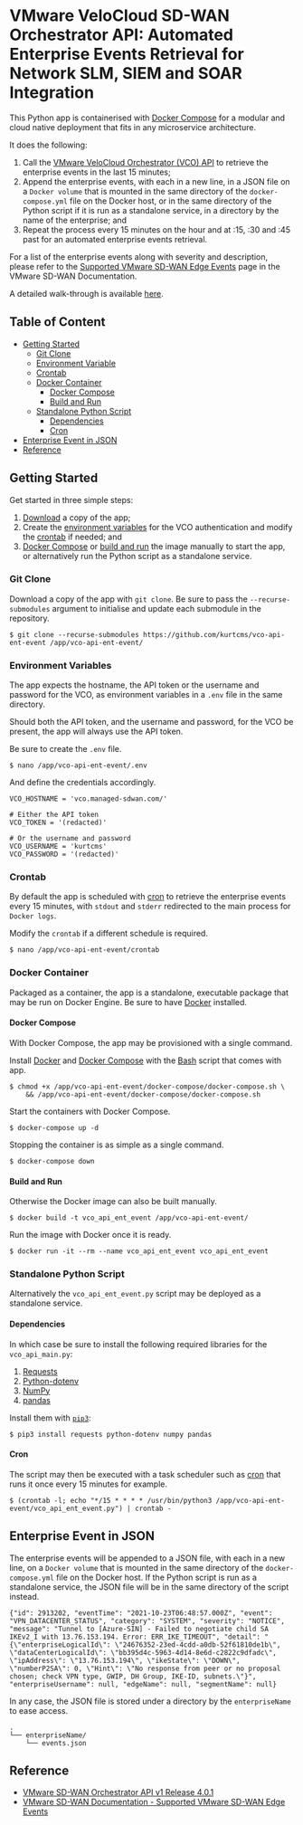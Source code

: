 # VMware VeloCloud SD-WAN Orchestrator API: Automated Enterprise Events Retrieval for Network SLM, SIEM and SOAR Integration

This Python app is containerised with [Docker Compose](https://docs.docker.com/compose/) for a modular and cloud native deployment that fits in any microservice architecture.

It does the following:

1. Call the [VMware VeloCloud Orchestrator (VCO) API](#reference) to retrieve the enterprise events in the last 15 minutes;
2. Append the enterprise events, with each in a new line, in a JSON file on a `Docker volume` that is mounted in the same directory of the `docker-compose.yml` file on the Docker host, or in the same directory of the Python script if it is run as a standalone service, in a directory by the name of the enterprise; and
3. Repeat the process every 15 minutes on the hour and at :15, :30 and :45 past for an automated enterprise events retrieval.

For a list of the enterprise events along with severity and description, please refer to the [Supported VMware SD-WAN Edge Events](#reference) page in the VMware SD-WAN Documentation.

A detailed walk-through is available [here](https://kurtcms.org/vmware-velocloud-sd-wan-orchestrator-api-automated-enterprise-events-retrieval-for-network-slm-siem-and-soar-integration/).

## Table of Content

- [Getting Started](#getting-started)
  - [Git Clone](#git-clone)
  - [Environment Variable](#environment-variables)
  - [Crontab](#crontab)
  - [Docker Container](#docker-container)
	  - [Docker Compose](#docker-compose)
	  - [Build and Run](#build-and-run)
  - [Standalone Python Script](#standalone-python-script)
    - [Dependencies](#dependencies)
    - [Cron](#cron)
- [Enterprise Event in JSON](#enterprise-event-in-json)
- [Reference](#reference)

## Getting Started

Get started in three simple steps:

1. [Download](#git-clone) a copy of the app;
2. Create the [environment variables](#environment-variables) for the VCO authentication and modify the [crontab](#crontab) if needed; and
3. [Docker Compose](#docker-compose) or [build and run](#build-and-run) the image manually to start the app, or alternatively run the Python script as a standalone service.

### Git Clone

Download a copy of the app with `git clone`. Be sure to pass the `--recurse-submodules` argument to initialise and update each submodule in the repository.

```shell
$ git clone --recurse-submodules https://github.com/kurtcms/vco-api-ent-event /app/vco-api-ent-event/
```

### Environment Variables

The app expects the hostname, the API token or the username and password for the VCO, as environment variables in a `.env` file in the same directory.

Should both the API token, and the username and password, for the VCO be present, the app will always use the API token.

Be sure to create the `.env` file.

```shell
$ nano /app/vco-api-ent-event/.env
```

And define the credentials accordingly.

```
VCO_HOSTNAME = 'vco.managed-sdwan.com/'

# Either the API token
VCO_TOKEN = '(redacted)'

# Or the username and password
VCO_USERNAME = 'kurtcms'
VCO_PASSWORD = '(redacted)'
```

### Crontab

By default the app is scheduled with [cron](https://linux.die.net/man/8/cron) to retrieve the enterprise events every 15 minutes, with `stdout` and `stderr` redirected to the main process for `Docker logs`.

Modify the `crontab` if a different schedule is required.

```shell
$ nano /app/vco-api-ent-event/crontab
```

### Docker Container

Packaged as a container, the app is a standalone, executable package that may be run on Docker Engine. Be sure to have [Docker](https://docs.docker.com/engine/install/) installed.

#### Docker Compose

With Docker Compose, the app may be provisioned with a single command.

Install [Docker](https://docs.docker.com/engine/install/) and [Docker Compose](https://docs.docker.com/compose/install/) with the [Bash](https://github.com/gitGNU/gnu_bash) script that comes with app.

```shell
$ chmod +x /app/vco-api-ent-event/docker-compose/docker-compose.sh \
    && /app/vco-api-ent-event/docker-compose/docker-compose.sh
```

Start the containers with Docker Compose.

```shell
$ docker-compose up -d
```

Stopping the container is as simple as a single command.

```shell
$ docker-compose down
```

#### Build and Run

Otherwise the Docker image can also be built manually.

```shell
$ docker build -t vco_api_ent_event /app/vco-api-ent-event/
```

Run the image with Docker once it is ready.

```shell
$ docker run -it --rm --name vco_api_ent_event vco_api_ent_event
```

### Standalone Python Script

Alternatively the `vco_api_ent_event.py` script may be deployed as a standalone service.

#### Dependencies

In which case be sure to install the following required libraries for the `vco_api_main.py`:

1. [Requests](https://github.com/psf/requests)
2. [Python-dotenv](https://github.com/theskumar/python-dotenv)
3. [NumPy](https://github.com/numpy/numpy)
4. [pandas](https://github.com/pandas-dev/pandas)

Install them with [`pip3`](https://github.com/pypa/pip):

```shell
$ pip3 install requests python-dotenv numpy pandas
```

#### Cron

The script may then be executed with a task scheduler such as [cron](https://linux.die.net/man/8/cron) that runs it once every 15 minutes for example.

```shell
$ (crontab -l; echo "*/15 * * * * /usr/bin/python3 /app/vco-api-ent-event/vco_api_ent_event.py") | crontab -
```

## Enterprise Event in JSON

The enterprise events will be appended to a JSON file, with each in a new line, on a `Docker volume` that is mounted in the same directory of the `docker-compose.yml` file on the Docker host. If the Python script is run as a standalone service, the JSON file will be in the same directory of the script instead.

```
{"id": 2913202, "eventTime": "2021-10-23T06:48:57.000Z", "event": "VPN_DATACENTER_STATUS", "category": "SYSTEM", "severity": "NOTICE", "message": "Tunnel to [Azure-SIN] - Failed to negotiate child SA IKEv2_I with 13.76.153.194. Error: ERR_IKE_TIMEOUT", "detail": "{\"enterpriseLogicalId\": \"24676352-23ed-4cdd-a0db-52f61810de1b\", \"dataCenterLogicalId\": \"bb395d4c-5963-4d14-8e6d-c2822c9dfadc\", \"ipAddress\": \"13.76.153.194\", \"ikeState\": \"DOWN\", \"numberP2SA\": 0, \"Hint\": \"No response from peer or no proposal chosen; check VPN type, GWIP, DH Group, IKE-ID, subnets.\"}", "enterpriseUsername": null, "edgeName": null, "segmentName": null}
```

In any case, the JSON file is stored under a directory by the `enterpriseName` to ease access.

```
.
└── enterpriseName/
    └── events.json
```

## Reference

- [VMware SD-WAN Orchestrator API v1 Release 4.0.1](https://code.vmware.com/apis/1045/velocloud-sdwan-vco-api)
- [VMware SD-WAN Documentation - Supported VMware SD-WAN Edge Events](https://docs.vmware.com/en/VMware-SD-WAN/4.0/VMware-SD-WAN-by-VeloCloud-Administration-Guide/GUID-0A41BC6A-5D8D-412A-BB87-A6B782997574.html)
